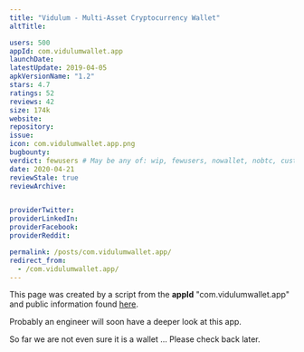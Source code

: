 ```yaml
---
title: "Vidulum - Multi-Asset Cryptocurrency Wallet"
altTitle: 

users: 500
appId: com.vidulumwallet.app
launchDate: 
latestUpdate: 2019-04-05
apkVersionName: "1.2"
stars: 4.7
ratings: 52
reviews: 42
size: 174k
website: 
repository: 
issue: 
icon: com.vidulumwallet.app.png
bugbounty: 
verdict: fewusers # May be any of: wip, fewusers, nowallet, nobtc, custodial, nosource, nonverifiable, verifiable, bounty, defunct
date: 2020-04-21
reviewStale: true
reviewArchive:


providerTwitter: 
providerLinkedIn: 
providerFacebook: 
providerReddit: 

permalink: /posts/com.vidulumwallet.app/
redirect_from:
  - /com.vidulumwallet.app/
---
```



This page was created by a script from the **appId** "com.vidulumwallet.app" and public
information found
[here](https://play.google.com/store/apps/details?id=com.vidulumwallet.app).

Probably an engineer will soon have a deeper look at this app.

So far we are not even sure it is a wallet ... Please check back later.